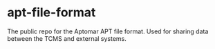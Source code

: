 apt-file-format
===============

The public repo for the Aptomar APT file format.  Used for sharing data between the TCMS and external systems.